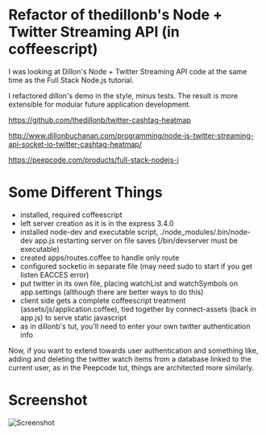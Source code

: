 Refactor of thedillonb's Node + Twitter Streaming API (in coffeescript)
==========================================================

I was looking at Dillon's Node + Twitter Streaming API code at the same time as the Full Stack Node.js tutorial.

I refactored dillon's demo in the style, minus tests.  The result is more extensible for modular future application development.

https://github.com/thedillonb/twitter-cashtag-heatmap

http://www.dillonbuchanan.com/programming/node-js-twitter-streaming-api-socket-io-twitter-cashtag-heatmap/

https://peepcode.com/products/full-stack-nodejs-i

Some Different Things
==========================================================
- installed, required coffeescript
- left server creation as it is in the express 3.4.0
- installed node-dev and executable script, ./node_modules/.bin/node-dev app.js restarting server on file saves (/bin/devserver must be executable)
- created apps/routes.coffee to handle only route
- configured socketio in separate file (may need sudo to start if you get listen EACCES error)
- put twitter in its own file, placing watchList and watchSymbols on app.settings (although there are better ways to do this)
- client side gets a complete coffeescript treatment (assets/js/application.coffee), tied together by connect-assets (back in app.js) to serve static javascript
- as in dillonb's tut, you'll need to enter your own twitter authentication info

Now, if you want to extend towards user authentication and something like, adding and deleting the twitter watch items from a database linked to the current user, as in the Peepcode tut, things are architected more similarly.

Screenshot
=======================

![Screenshot](https://raw.github.com/thedillonb/twitter-cashtag-heatmap/master/screenshot.png)
